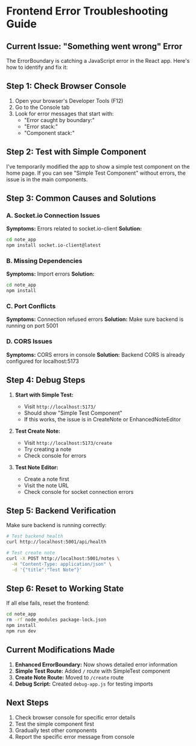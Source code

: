 # Frontend Error Troubleshooting Guide

## Current Issue: "Something went wrong" Error

The ErrorBoundary is catching a JavaScript error in the React app. Here's how to identify and fix it:

## Step 1: Check Browser Console

1. Open your browser's Developer Tools (F12)
2. Go to the Console tab
3. Look for error messages that start with:
   - "Error caught by boundary:"
   - "Error stack:"
   - "Component stack:"

## Step 2: Test with Simple Component

I've temporarily modified the app to show a simple test component on the home page. If you can see "Simple Test Component" without errors, the issue is in the main components.

## Step 3: Common Causes and Solutions

### A. Socket.io Connection Issues
**Symptoms:** Errors related to socket.io-client
**Solution:** 
```bash
cd note_app
npm install socket.io-client@latest
```

### B. Missing Dependencies
**Symptoms:** Import errors
**Solution:**
```bash
cd note_app
npm install
```

### C. Port Conflicts
**Symptoms:** Connection refused errors
**Solution:** Make sure backend is running on port 5001

### D. CORS Issues
**Symptoms:** CORS errors in console
**Solution:** Backend CORS is already configured for localhost:5173

## Step 4: Debug Steps

1. **Start with Simple Test:**
   - Visit `http://localhost:5173/`
   - Should show "Simple Test Component"
   - If this works, the issue is in CreateNote or EnhancedNoteEditor

2. **Test Create Note:**
   - Visit `http://localhost:5173/create`
   - Try creating a note
   - Check console for errors

3. **Test Note Editor:**
   - Create a note first
   - Visit the note URL
   - Check console for socket connection errors

## Step 5: Backend Verification

Make sure backend is running correctly:
```bash
# Test backend health
curl http://localhost:5001/api/health

# Test create note
curl -X POST http://localhost:5001/notes \
  -H "Content-Type: application/json" \
  -d '{"title":"Test Note"}'
```

## Step 6: Reset to Working State

If all else fails, reset the frontend:
```bash
cd note_app
rm -rf node_modules package-lock.json
npm install
npm run dev
```

## Current Modifications Made

1. **Enhanced ErrorBoundary:** Now shows detailed error information
2. **Simple Test Route:** Added `/` route with SimpleTest component
3. **Create Note Route:** Moved to `/create` route
4. **Debug Script:** Created `debug-app.js` for testing imports

## Next Steps

1. Check browser console for specific error details
2. Test the simple component first
3. Gradually test other components
4. Report the specific error message from console
